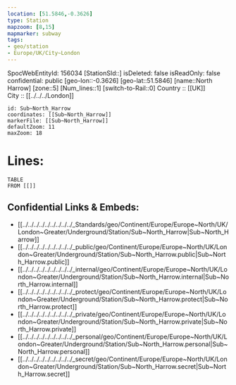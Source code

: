 ```yaml
---
location: [51.5846,-0.3626] 
type: Station 
mapzoom: [8,15] 
mapmarker: subway 
tags:
- geo/station
- Europe/UK/City~London
---
```

SpocWebEntityId: 156034
[StationSId::] 
isDeleted: false
isReadOnly: false
confidential: public
[geo-lon::-0.3626] 
[geo-lat::51.5846] 
[name::North Harrow] 
[zone::5] 
[Num_lines::1] 
[switch-to-Rail::0] 
Country :: [[UK]]  
City :: [[../../../London]]  


```leaflet
id: Sub~North_Harrow
coordinates: [[Sub~North_Harrow]] 
markerFile: [[Sub~North_Harrow]] 
defaultZoom: 11 
maxZoom: 18
```


# Lines: 
```dataview
TABLE 
FROM [[]] 
```

## Confidential Links & Embeds: 
- [[../../../../../../../../../_Standards/geo/Continent/Europe/Europe~North/UK/London~Greater/Underground/Station/Sub~North_Harrow|Sub~North_Harrow]] 
- [[../../../../../../../../../_public/geo/Continent/Europe/Europe~North/UK/London~Greater/Underground/Station/Sub~North_Harrow.public|Sub~North_Harrow.public]] 
- [[../../../../../../../../../_internal/geo/Continent/Europe/Europe~North/UK/London~Greater/Underground/Station/Sub~North_Harrow.internal|Sub~North_Harrow.internal]] 
- [[../../../../../../../../../_protect/geo/Continent/Europe/Europe~North/UK/London~Greater/Underground/Station/Sub~North_Harrow.protect|Sub~North_Harrow.protect]] 
- [[../../../../../../../../../_private/geo/Continent/Europe/Europe~North/UK/London~Greater/Underground/Station/Sub~North_Harrow.private|Sub~North_Harrow.private]] 
- [[../../../../../../../../../_personal/geo/Continent/Europe/Europe~North/UK/London~Greater/Underground/Station/Sub~North_Harrow.personal|Sub~North_Harrow.personal]] 
- [[../../../../../../../../../_secret/geo/Continent/Europe/Europe~North/UK/London~Greater/Underground/Station/Sub~North_Harrow.secret|Sub~North_Harrow.secret]] 
